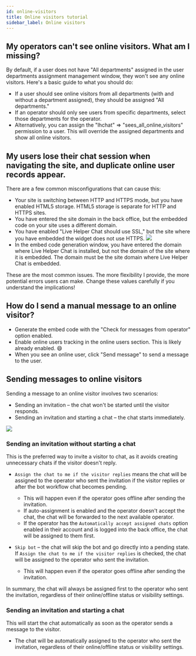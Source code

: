 ```yaml
---
id: online-visitors
title: Online visitors tutorial
sidebar_label: Online visitors
---
```


## My operators can't see online visitors. What am I missing?

By default, if a user does not have "All departments" assigned in the user departments assignment management window, they won't see any online visitors. Here's a basic guide to what you should do:

*   If a user should see online visitors from all departments (with and without a department assigned), they should be assigned "All departments."
*   If an operator should only see users from specific departments, select those departments for the operator.
*   Alternatively, you can assign the "lhchat" => "sees_all_online_visitors" permission to a user. This will override the assigned departments and show all online visitors.

## My users lose their chat session when navigating the site, and duplicate online user records appear.

There are a few common misconfigurations that can cause this:

*   Your site is switching between HTTP and HTTPS mode, but you have enabled HTML5 storage. HTML5 storage is separate for HTTP and HTTPS sites.
*   You have entered the site domain in the back office, but the embedded code on your site uses a different domain.
*   You have enabled "Live Helper Chat should use SSL," but the site where you have embedded the widget does not use HTTPS.
    ![](https://livehelperchat.com/var/media/images/cookiessl.png)
*   In the embed code generation window, you have entered the domain where Live Helper Chat is installed, but not the domain of the site where it is embedded. The domain must be the site domain where Live Helper Chat is embedded.

These are the most common issues. The more flexibility I provide, the more potential errors users can make. Change these values carefully if you understand the implications!

## How do I send a manual message to an online visitor?

*   Generate the embed code with the "Check for messages from operator" option enabled.
*   Enable online users tracking in the online users section. This is likely already enabled. :smile:
*   When you see an online user, click "Send message" to send a message to the user.

## Sending messages to online visitors

Sending a message to an online visitor involves two scenarios:

*   Sending an invitation – the chat won't be started until the visitor responds.
*   Sending an invitation and starting a chat – the chat starts immediately.

![](/img/visitor/send-message.png)

### Sending an invitation without starting a chat

This is the preferred way to invite a visitor to chat, as it avoids creating unnecessary chats if the visitor doesn't reply.

*   `Assign the chat to me if the visitor replies` means the chat will be assigned to the operator who sent the invitation if the visitor replies or after the bot workflow chat becomes pending.
    *   This will happen even if the operator goes offline after sending the invitation.
    *   If auto-assignment is enabled and the operator doesn't accept the chat, the chat will be forwarded to the next available operator.
    *   If the operator has the `Automatically accept assigned chats` option enabled in their account and is logged into the back office, the chat will be assigned to them first.

*   `Skip bot` – the chat will skip the bot and go directly into a pending state. If `Assign the chat to me if the visitor replies` is checked, the chat will be assigned to the operator who sent the invitation.
    *   This will happen even if the operator goes offline after sending the invitation.

In summary, the chat will always be assigned first to the operator who sent the invitation, regardless of their online/offline status or visibility settings.

### Sending an invitation and starting a chat

This will start the chat automatically as soon as the operator sends a message to the visitor.

*   The chat will be automatically assigned to the operator who sent the invitation, regardless of their online/offline status or visibility settings.
